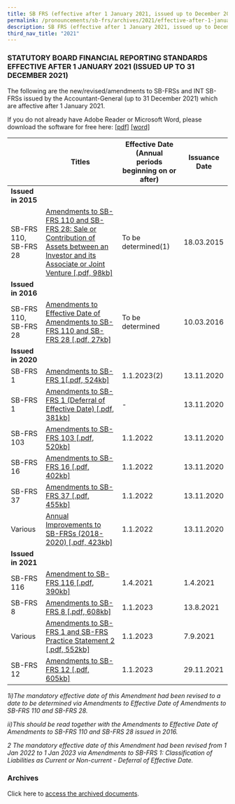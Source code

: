 ```yaml
---
title: SB FRS (effective after 1 January 2021, issued up to December 2021)
permalink: /pronouncements/sb-frs/archives/2021/effective-after-1-january-2021-issued-up-to-december-2021/
description: SB FRS (effective after 1 January 2021, issued up to December 2021)
third_nav_title: "2021"
---
```

### STATUTORY BOARD FINANCIAL REPORTING STANDARDS EFFECTIVE AFTER 1 JANUARY 2021 (ISSUED UP TO 31 DECEMBER 2021)

  

The following are the new/revised/amendments to SB-FRSs and INT SB-FRSs issued by the Accountant-General (up to 31 December 2021) which are affective after 1 January 2021.

If you do not already have Adobe Reader or Microsoft Word, please download the software for free here: [\[pdf\]](http://www.adobe.com/products/acrobat/readstep2.html) [\[word\]](http://www.microsoft.com/downloads/details.aspx?FamilyID=95e24c87-8732-48d5-8689-ab826e7b8fdf&DisplayLang=en)



|  | Titles | Effective Date (Annual periods beginning on or after) | Issuance Date |
| -------- | -------- | -------- | -------- |
| **Issued in 2015** |  |  |  |
| SB-FRS 110, SB-FRS 28 | [Amendments to SB-FRS 110 and SB-FRS 28: Sale or Contribution of Assets between an Investor and its Associate or Joint Venture [.pdf, 98kb]](/files/Docs/Default%20Source/Sb%20Frs/Aft%201%20Jan%202019%20to%20Dec%202019/Titles/amendments_to_sb-frs_110_and_sb-frs_28.pdf) | To be determined(1) | 18.03.2015 |
| **Issued in 2016** |  |  |  |
| SB-FRS 110, SB-FRS 28 | [Amendments to Effective Date of Amendments to SB-FRS 110 and SB-FRS 28 [.pdf, 27kb]](/files/Docs/Default%20Source/Sb%20Frs/Aft%201%20Jan%202019%20to%20Dec%202019/Titles/amendments_to_effective_date_of_amendments_to_sb-frs_110_and_sb-frs_28.pdf) | To be determined | 10.03.2016 |
| **Issued in 2020** |  |  |  |
| SB-FRS 1 | [Amendments to SB-FRS 1[.pdf, 524kb]  ](/files/Docs/Default%20Source/Sb%20Frs/Aft%201%20Jan%202020%20to%20Dec%202020/amendments-to-sb-frs-1.pdf) | 1.1.2023(2) | 13.11.2020 |
| SB-FRS 1 | [Amendments to SB-FRS 1 (Deferral of Effective Date) [.pdf, 381kb] ](/files/Docs/Default%20Source/Sb%20Frs/Aft%201%20Jan%202020%20to%20Dec%202020/amendments-to-sb-frs-1---deferral-of-effective-date.pdf) | - | 13.11.2020 |
| SB-FRS 103 | [Amendments to SB-FRS 103 [.pdf, 520kb] ](/files/Docs/Default%20Source/Default%20Document%20Library/amendments-to-sb-frs-103.pdf) | 1.1.2022 | 13.11.2020 |
| SB-FRS 16 | [Amendments to SB-FRS 16 [.pdf, 402kb]](/files/Docs/Default%20Source/Sb%20Frs/Aft%201%20Jan%202020%20to%20Dec%202020/amendments-to-sb-frs-16.pdf) | 1.1.2022 | 13.11.2020 |
| SB-FRS 37 | [Amendments to SB-FRS 37 [.pdf, 455kb]](/files/Docs/Default%20Source/Sb%20Frs/Aft%201%20Jan%202020%20to%20Dec%202020/amendments-to-sb-frs-37.pdf) | 1.1.2022 | 13.11.2020 |
| Various | [Annual Improvements to SB-FRSs (2018-2020) [.pdf, 423kb]](/files/Docs/Default%20Source/Sb%20Frs/Aft%201%20Jan%202020%20to%20Dec%202020/annual-improvements-to-sb-frss-(may-2020).pdf) | 1.1.2022 | 13.11.2020 |
| **Issued in 2021** |  |  |  |
| SB-FRS 116 | [Amendment to SB-FRS 116 [.pdf, 390kb]](/files/Docs/Default%20Source/Sb%20Frs/Aft%201%20Jan%202021%20to%20Dec%202021/amendment-to-sb-frs-116.pdf) | 1.4.2021 | 1.4.2021 |
| SB-FRS 8 | [Amendments to SB-FRS 8 [.pdf, 608kb]](/files/Docs/Default%20Source/Sb%20Frs/Aft%201%20Jan%202021%20to%20Dec%202021/amendments-to-sb-frs-8.pdf) | 1.1.2023 | 13.8.2021 |
| Various | [Amendments to SB-FRS 1 and SB-FRS Practice Statement 2 [.pdf, 552kb]](/files/Docs/Default%20Source/Sb%20Frs/Aft%201%20Jan%202021%20to%20Dec%202021/amendments-to-sb-frs-1-and-sb-frs-practice-statement-2.pdf) | 1.1.2023 | 7.9.2021 |
| SB-FRS 12 | [Amendments to SB-FRS 12 [.pdf, 605kb]](/files/Docs/Default%20Source/Sb%20Frs/Aft%201%20Jan%202021%20to%20Dec%202021/amendments-to-sb-frs-12.pdf) | 1.1.2023 | 29.11.2021 |

*1i)The mandatory effective date of this Amendment had been revised to a date to be determined via Amendments to Effective Date of Amendments to SB-FRS 110 and SB-FRS 28.*

*ii)This should be read together with the Amendments to Effective Date of Amendments to SB-FRS 110 and SB-FRS 28 issued in 2016.*
  
*2 The mandatory effective date of this Amendment had been revised from 1 Jan 2022 to 1 Jan 2023 via Amendments to SB-FRS 1: Classification of Liabilities as Current or Non-current - Deferral of Effective Date.*

### Archives 

Click here to [access the archived documents](/pronouncements/sb-frs/archives/).